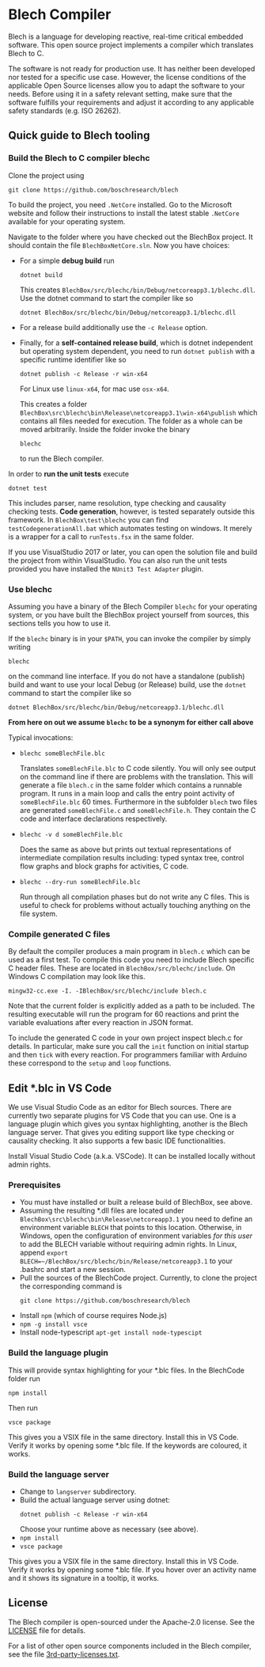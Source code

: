 # Blech Compiler

Blech is a language for developing reactive, real-time critical embedded software.
This open source project implements a compiler which translates Blech to C.

The software is not ready for production use. It has neither been developed nor
tested for a specific use case. However, the license conditions of the
applicable Open Source licenses allow you to adapt the software to your needs.
Before using it in a safety relevant setting, make sure that the software
fulfills your requirements and adjust it according to any applicable safety
standards (e.g. ISO 26262).

## Quick guide to Blech tooling

### Build the Blech to C compiler blechc
Clone the project using
```
git clone https://github.com/boschresearch/blech
```
To build the project, you need `.NetCore` installed. Go to the Microsoft website and follow their instructions to install the latest stable `.NetCore` available for your operating system.

Navigate to the folder where you have checked out the BlechBox project. It should contain the file `BlechBoxNetCore.sln`. Now you have choices:
  * For a simple **debug build** run
    ```
    dotnet build
    ```
    This creates `BlechBox/src/blechc/bin/Debug/netcoreapp3.1/blechc.dll`.
    Use the dotnet command to start the compiler like so
    ```
    dotnet BlechBox/src/blechc/bin/Debug/netcoreapp3.1/blechc.dll
    ```
  * For a release build additionally use the `-c Release` option.

  * Finally, for a **self-contained release build**, which is dotnet independent but operating system dependent, you need to run `dotnet publish` with a specific runtime identifier like so
    ```
    dotnet publish -c Release -r win-x64
    ```
    For Linux use `linux-x64`, for mac use `osx-x64`.

    This creates a folder `BlechBox\src\blechc\bin\Release\netcoreapp3.1\win-x64\publish` which contains all files needed for execution. The folder as a whole can be moved arbitrarily.
    Inside the folder invoke the binary
    ```
    blechc
    ```
    to run the Blech compiler.

In order to **run the unit tests** execute
```
dotnet test
```
This includes parser, name resolution, type checking and causality checking tests.
**Code generation**, however, is tested separately outside this framework. In `BlechBox\test\blechc` you can find `testCodegenerationAll.bat` which automates testing on windows. It merely is a wrapper for a call to `runTests.fsx` in the same folder.

If you use VisualStudio 2017 or later, you can open the solution file and build the project from within VisualStudio. You can also run the unit tests provided you have installed the `NUnit3 Test Adapter` plugin.

### Use blechc

Assuming you have a binary of the Blech Compiler `blechc` for your operating system, or you have built the BlechBox project yourself from sources, this sections tells you how to use it.

If the `blechc` binary is in your `$PATH`, you can invoke the compiler by simply writing
```
blechc
```
on the command line interface.
If you do not have a standalone (publish) build and want to use your local Debug (or Release) build, use the `dotnet` command to start the compiler like so
```
dotnet BlechBox/src/blechc/bin/Debug/netcoreapp3.1/blechc.dll
```

**From here on out we assume ```blechc``` to be a synonym for either call above**

Typical invocations:
  *  ```
     blechc someBlechFile.blc
     ```
     Translates ```someBlechFile.blc``` to C code silently. You will only see output on the command line if there are problems with the translation.
     This will generate a file `blech.c` in the same folder which contains a runnable program. It runs in a main loop and calls the entry point activity of `someBlechFile.blc` 60 times. Furthermore in the subfolder `blech` two files are generated `someBlechFile.c` and `someBlechFile.h`. They contain the C code and interface declarations respectively.
  *  ```
     blechc -v d someBlechFile.blc
     ```
     Does the same as above but prints out textual representations of intermediate compilation results including: typed syntax tree, control flow graphs and block graphs for activities, C code.
  *  ```
     blechc --dry-run someBlechFile.blc
     ```
     Run through all compilation phases but do not write any C files. This is useful to check for problems without actually touching anything on the file system.

### Compile generated C files

By default the compiler produces a main program in `blech.c` which can be used as a first test. To compile this code you need to include Blech specific C header files. These are located in `BlechBox/src/blechc/include`. On Windows C compilation may look like this.
```
mingw32-cc.exe -I. -IBlechBox/src/blechc/include blech.c
```
Note that the current folder is explicitly added as a path to be included.
The resulting executable will run the program for 60 reactions and print the variable evaluations after every reaction in JSON format.

To include the generated C code in your own project inspect blech.c for details. In particular, make sure you call the `init` function on initial startup and then `tick` with every reaction.
For programmers familiar with Arduino these correspond to the `setup` and `loop` functions.

## Edit *.blc in VS Code
We use Visual Studio Code as an editor for Blech sources. There are currently two separate plugins for VS Code that you can use. One is a language plugin which gives you syntax highlighting, another is the Blech language server. That gives you editing support like type checking or causality checking. It also supports a few basic IDE functionalities.

Install Visual Studio Code (a.k.a. VSCode). It can be installed locally without admin rights. 

### Prerequisites
* You must have installed or built a release build of BlechBox, see above.
* Assuming the resulting *.dll files are located under `BlechBox\src\blechc\bin\Release\netcoreapp3.1` you need to define an environment variable `BLECH` that points to this location.
  Otherwise, in Windows, open the configuration of environment variables *for this user* to add the BLECH variable without requiring admin rights.
  In Linux, append `export BLECH=~/BlechBox/src/blechc/bin/Release/netcoreapp3.1` to your .bashrc and start a new session.
* Pull the sources of the BlechCode project. Currently, to clone the project the corresponding command is
  ```
  git clone https://github.com/boschresearch/blech
  ```
* Install `npm` (which of course requires Node.js)
* `npm -g install vsce`
* Install node-typescript `apt-get install node-typescipt`
  
### Build the language plugin
This will provide syntax highlighting for your *.blc files.
In the BlechCode folder run
```
npm install
```
Then run
```
vsce package
```
This gives you a VSIX file in the same directory. Install this in VS Code. Verify it works by opening some *.blc file. If the keywords are coloured, it works.

### Build the language server
* Change to `langserver` subdirectory.
* Build the actual language server using dotnet:
  ```
  dotnet publish -c Release -r win-x64
  ```
  Choose your runtime above as necessary (see above).
* `npm install`
* `vsce package`

This gives you a VSIX file in the same directory. Install this in VS Code. Verify it works by opening some *.blc file. If you hover over an activity name and it shows its signature in a tooltip, it works.


## License

The Blech compiler is open-sourced under the Apache-2.0 license. See the
[LICENSE](LICENSE) file for details.

For a list of other open source components included in the Blech compiler, see the
file [3rd-party-licenses.txt](3rd-party-licenses.txt).
